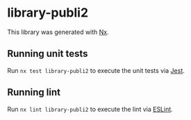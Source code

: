 # library-publi2

This library was generated with [Nx](https://nx.dev).

## Running unit tests

Run `nx test library-publi2` to execute the unit tests via [Jest](https://jestjs.io).

## Running lint

Run `nx lint library-publi2` to execute the lint via [ESLint](https://eslint.org/).
